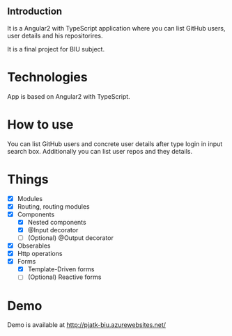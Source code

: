 ## Introduction
It is a Angular2 with TypeScript application where you can list GitHub users, user details and his repositorires. 

It is a final project for BIU subject.

# Technologies
App is based on Angular2 with TypeScript. 

# How to use

You can list GitHub users and concrete user details after type login in input search box. 
Additionally you can list user repos and they details. 

# Things

- [x] Modules
- [x] Routing, routing modules
- [x] Components
    - [x] Nested components
    - [x] @Input decorator 
    - [ ] \(Optional) @Output decorator
- [x] Obserables
- [x] Http operations
- [x] Forms
    - [x] Template-Driven forms
    - [ ] \(Optional) Reactive forms
    
 # Demo
 Demo is available at http://pjatk-biu.azurewebsites.net/
    
